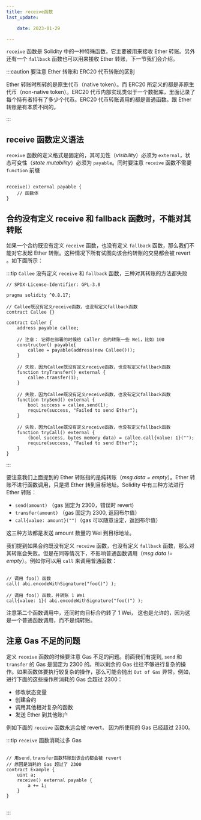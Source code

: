 ```yaml
---
title: receive函数
last_update:

    date: 2023-01-29

---
```


`receive` 函数是 Solidity 中的一种特殊函数，它主要被用来接收 Ether 转账。另外还有一个 `fallback` 函数也可以用来接收 Ether 转账，下一节我们会介绍。

:::caution 要注意 Ether 转账和 ERC20 代币转账的区别

Ether 转账时所转的是原生代币（native token）。而 ERC20 所定义的都是非原生代币（non-native token）。ERC20 代币内部实现类似于一个数据库，里面记录了每个持有者持有了多少个代币。ERC20 代币转账调用的都是普通函数。跟 Ether 转账是有本质不同的。

:::

## receive 函数定义语法

`receive` 函数的定义格式是固定的，其可见性（*visibility*）必须为 `external`，状态可变性（*state mutability*）必须为 `payable`。同时要注意 `receive` 函数不需要 `function` 前缀

```solidity

receive() external payable {
    // 函数体
}

```

## 合约没有定义 receive 和 fallback 函数时，不能对其转账

如果一个合约既没有定义 `receive` 函数，也没有定义 `fallback` 函数，那么我们不能对它发起 Ether 转账。这种情况下所有试图向该合约转账的交易都会被 revert 。如下面所示：


:::tip `Callee` 没有定义 `receive` 和 `fallback` 函数，三种对其转账的方法都失败

```solidity
// SPDX-License-Identifier: GPL-3.0

pragma solidity ^0.8.17;

// Callee既没有定义receive函数，也没有定义fallback函数
contract Callee {}

contract Caller {
    address payable callee;

    // 注意： 记得在部署的时候给 Caller 合约转账一些 Wei，比如 100
    constructor() payable{
        callee = payable(address(new Callee()));
    }

    // 失败，因为Callee既没有定义receive函数，也没有定义fallback函数
    function tryTransfer() external {
        callee.transfer(1);
    }

    // 失败，因为Callee既没有定义receive函数，也没有定义fallback函数
    function trySend() external {
        bool success = callee.send(1);
        require(success, "Failed to send Ether");
    }

    // 失败，因为Callee既没有定义receive函数，也没有定义fallback函数
    function tryCall() external {
        (bool success, bytes memory data) = callee.call{value: 1}("");
        require(success, "Failed to send Ether");
    }
}

```

:::

要注意我们上面提到的 Ether 转账指的是纯转账（*msg.data = empty*）。Ether 转账不进行函数调用，只是把 Ether 转到目标地址。Solidity 中有三种方法进行 Ether 转账：

- `send(amount)` （gas 固定为 2300，错误时 revert)
- `transfer(amount)` （gas 固定为 2300, 返回布尔值） 
- `call{value: amount}("")`（gas 可以随意设定，返回布尔值）

这三种方法都是发送 amount 数量的 Wei 到目标地址。

我们提到如果合约既没有定义 `receive` 函数，也没有定义 `fallback` 函数，那么对其转账会失败。但是在同等情况下，不影响普通函数调用（*msg.data != empty*）。例如你可以用 `call` 来调用普通函数：

```solidity

// 调用 foo() 函数 
call( abi.encodeWithSignature("foo()") );

// 调用 foo() 函数，并转账 1 Wei 
call{value: 1}( abi.encodeWithSignature("foo()") );

```

注意第二个函数调用中，还同时向目标合约转了 1 Wei， 这也是允许的，因为这是一个普通函数调用，而不是纯转账。

## 注意 Gas 不足的问题

定义 `receive` 函数的时候要注意 Gas 不足的问题。前面我们有提到, `send` 和 `transfer` 的 Gas 是固定为 2300 的。所以剩余的 Gas 往往不够进行复杂的操作。如果函数体要执行较复杂的操作，那么可能会抛出 `Out of Gas` 异常。例如，进行下面的这些操作所消耗的 Gas 会超过 2300：

- 修改状态变量
- 创建合约
- 调用其他相对复杂的函数
- 发送 Ether 到其他账户

例如下面的 `receive` 函数永远会被 revert， 因为所使用的 Gas 已经超过 2300。

:::tip `receive` 函数消耗过多 Gas

```solidity

// 用send,transfer函数转账到该合约都会被 revert
// 原因是消耗的 Gas 超过了 2300
contract Example {
    uint a;
    receive() external payable {
        a += 1;
    }
}


```

:::